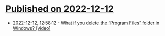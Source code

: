 # [Published on 2022-12-12](index.md)

* [2022-12-12, 12:58:12](https://news.ycombinator.com/item?id=33954176) - [What if you delete the “Program Files” folder in Windows? [video]](https://www.youtube.com/watch?v=BVIN_PJu2rs)
